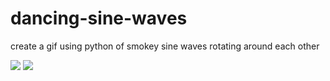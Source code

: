 # dancing-sine-waves
create a gif using python of smokey sine waves rotating around each other


<img src="https://i.imgur.com/paKDYM8.gif"/>


<img src="https://i.imgur.com/ATGv9Z3.gif"/>


